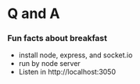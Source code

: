 # Q and A

### Fun facts about breakfast

* install node, express, and socket.io
* run by node server
* Listen in http://localhost:3050 